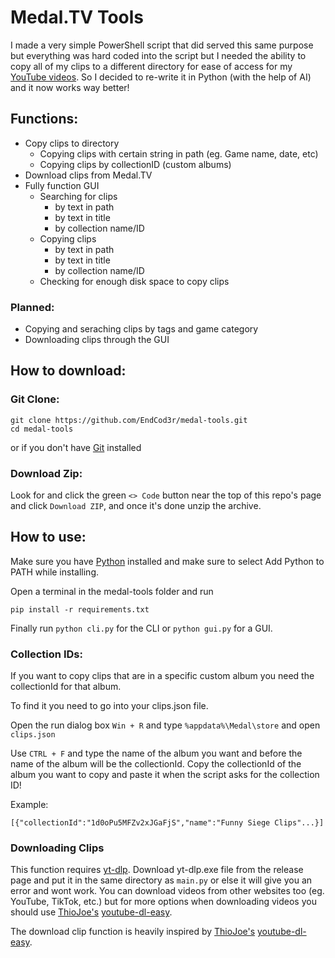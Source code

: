 # Medal.TV Tools

I made a very simple PowerShell script that did served this same purpose but everything was hard coded into the script but I needed the ability to copy all of my clips to a different directory for ease of access for my [YouTube videos](https://youtube.com/@EndLordHD). So I decided to re-write it in Python (with the help of AI) and it now works way better!

## Functions:

- Copy clips to directory
  - Copying clips with certain string in path (eg. Game name, date, etc)
  - Copying clips by collectionID (custom albums)
- Download clips from Medal.TV
- Fully function GUI
  - Searching for clips
    - by text in path
    - by text in title
    - by collection name/ID
  - Copying clips
    - by text in path
    - by text in title
    - by collection name/ID
  - Checking for enough disk space to copy clips

### Planned:

- Copying and seraching clips by tags and game category
- Downloading clips through the GUI

## How to download:

### Git Clone:

```
git clone https://github.com/EndCod3r/medal-tools.git
cd medal-tools
```

or if you don't have [Git](https://git-scm.com) installed

### Download Zip:

Look for and click the green `<> Code` button near the top of this repo's page and click `Download ZIP`, and once it's done unzip the archive.

## How to use:

Make sure you have [Python](https://www.python.org/downloads/) installed and make sure to select Add Python to PATH while installing.

Open a terminal in the medal-tools folder and run

```
pip install -r requirements.txt
```

Finally run `python cli.py` for the CLI or `python gui.py` for a GUI.

### Collection IDs:

If you want to copy clips that are in a specific custom album you need the collectionId for that album.

To find it you need to go into your clips.json file.

Open the run dialog box `Win + R` and type `%appdata%\Medal\store` and open `clips.json`

Use `CTRL + F` and type the name of the album you want and before the name of the album will be the collectionId. Copy the collectionId of the album you want to copy and paste it when the script asks for the collection ID!

Example:

```
[{"collectionId":"1d0oPu5MFZv2xJGaFjS","name":"Funny Siege Clips"...}]
```

### Downloading Clips

This function requires [yt-dlp](https://github.com/yt-dlp/yt-dlp). Download yt-dlp.exe file from the release page and put it in the same directory as `main.py` or else it will give you an error and wont work. You can download videos from other websites too (eg. YouTube, TikTok, etc.) but for more options when downloading videos you should use [ThioJoe's](https://youtube.com/@ThioJoe) [youtube-dl-easy](https://github.com/ThioJoe/youtube-dl-easy).

The download clip function is heavily inspired by [ThioJoe's](https://youtube.com/@ThioJoe) [youtube-dl-easy](https://github.com/ThioJoe/youtube-dl-easy).

